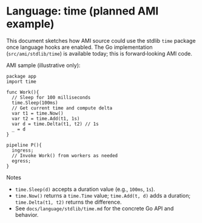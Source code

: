 # Language: time (planned AMI example)

This document sketches how AMI source could use the stdlib `time` package once language hooks are enabled. The Go implementation (`src/ami/stdlib/time`) is available today; this is forward‑looking AMI code.

AMI sample (illustrative only):

```
package app
import time

func Work(){
  // Sleep for 100 milliseconds
  time.Sleep(100ms)
  // Get current time and compute delta
  var t1 = time.Now()
  var t2 = time.Add(t1, 1s)
  var d = time.Delta(t1, t2) // 1s
  _ = d
}

pipeline P(){
  ingress;
  // Invoke Work() from workers as needed
  egress;
}
```

Notes
- `time.Sleep(d)` accepts a duration value (e.g., `100ms`, `1s`).
- `time.Now()` returns a `time.Time` value; `time.Add(t, d)` adds a duration; `time.Delta(t1, t2)` returns the difference.
- See `docs/language/stdlib/time.md` for the concrete Go API and behavior.
